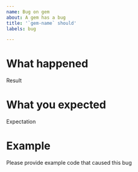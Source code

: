 ```yaml
---
name: Bug on gem
about: A gem has a bug
title: '`gem-name` should'
labels: bug

---
```


# What happened

Result

# What you expected

Expectation

# Example

Please provide example code that caused this bug
```ruby
```
